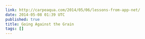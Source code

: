 ```yaml
---
link: http://carpeaqua.com/2014/05/06/lessons-from-app-net/
date: 2014-05-08 01:39 UTC
published: true
title: Going Against the Grain
tags: []
---
```



